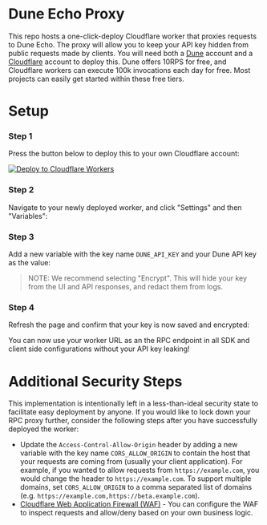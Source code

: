 # Dune Echo Proxy

This repo hosts a one-click-deploy Cloudflare worker that proxies requests to Dune Echo. The proxy will allow you to keep your API key
hidden from public requests made by clients. You will need both a [Dune](https://dune.com) account and a [Cloudflare](https://cloudflare.com) account to deploy this. Dune offers 10RPS for free, and Cloudflare workers can execute 100k invocations each day for free. Most projects can easily get started within these free tiers.

# Setup
### Step 1

Press the button below to deploy this to your own Cloudflare account:

[![Deploy to Cloudflare Workers](https://deploy.workers.cloudflare.com/button)](https://deploy.workers.cloudflare.com/?url=https://github.com/duneanalytics/echo-proxy)

### Step 2

Navigate to your newly deployed worker, and click "Settings" and then "Variables":

### Step 3
Add a new variable with the key name `DUNE_API_KEY` and your Dune API key as the value:

> NOTE: We recommend selecting "Encrypt". This will hide your key from the UI and API responses, and redact them from logs.

### Step 4
Refresh the page and confirm that your key is now saved and encrypted:

You can now use your worker URL as an the RPC endpoint in all SDK and client side configurations without your API key leaking!

# Additional Security Steps
This implementation is intentionally left in a less-than-ideal security state to facilitate easy deployment by anyone. If you would like to
lock down your RPC proxy further, consider the following steps after you have successfully deployed the worker:


* Update the `Access-Control-Allow-Origin` header by adding a new variable with the key name `CORS_ALLOW_ORIGIN` to contain the host that your requests are coming from (usually your client application). For example, if you wanted to allow requests from `https://example.com`, you would change the header to `https://example.com`. To support multiple domains, set `CORS_ALLOW_ORIGIN` to a comma separated list of domains (e.g. `https://example.com,https://beta.example.com`).
* [Cloudflare Web Application Firewall (WAF)](https://www.cloudflare.com/lp/ppc/waf-x/) - You can configure the WAF to inspect requests and allow/deny based on your own business logic.
